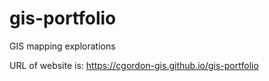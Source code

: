 # gis-portfolio
GIS mapping explorations

URL of website is: https://cgordon-gis.github.io/gis-portfolio
